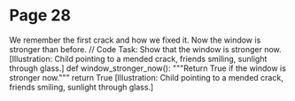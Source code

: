 ﻿# Page 28

We remember the first crack and how we fixed it.
Now the window is stronger than before.
// Code Task: Show that the window is stronger now.
[Illustration: Child pointing to a mended crack, friends smiling, sunlight through glass.]
def window_stronger_now():
	"""Return True if the window is stronger now."""
	return True
[Illustration: Child pointing to a mended crack, friends smiling, sunlight through glass.]

